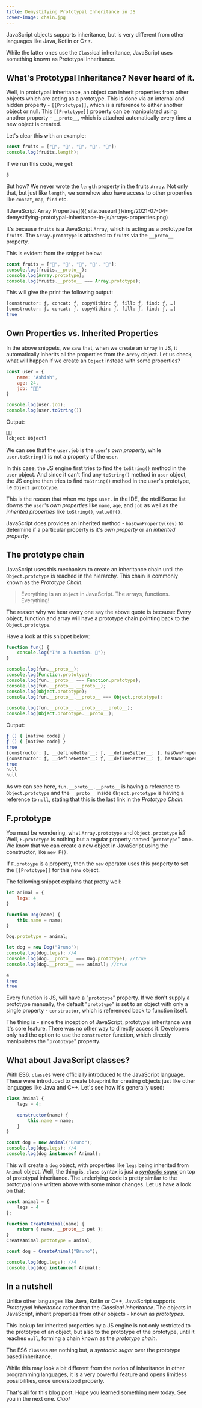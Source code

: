 ```yaml
---
title: Demystifying Prototypal Inheritance in JS
cover-image: chain.jpg
---
```


JavaScript objects supports inheritance, but is very different from other languages like Java, Kotlin or C++.

While the latter ones use the `Class`ical inheritance, JavaScript uses something known as Prototypal Inheritance.

<!--more-->

## What's Prototypal Inheritance? Never heard of it.

Well, in prototypal inheritance, an object can inherit properties from other objects which are acting as a prototype. This is done via an internal and hidden property - `[[Prototype]]`, which is a reference to either another object or null. This `[[Prototype]]` property can be manipulated using another property - `__proto__`, which is attached automatically every time a new object is created.

Let's clear this with an example:

```javascript
const fruits = ["🍎", "🍌", "🍇", "🍒", "🍍"];
console.log(fruits.length);
```

If we run this code, we get:

```bash
5
```

But how? We never wrote the `length` property in the fruits `Array`. Not only that, but just like `length`, we somehow also have access to other properties like `concat`, `map`, `find` etc. 

![JavaScript Array Properties]({{ site.baseurl }}/img/2021-07-04-demystifying-prototypal-inheritance-in-js/arrays-properties.png)

It's because `fruits` is a JavaScript `Array`, which is acting as a prototype for `fruits`. The `Array.prototype` is attached to `fruits` via the `__proto__` property.

This is evident from the snippet below:

```javascript
const fruits = ["🍎", "🍌", "🍇", "🍒", "🍍"];
console.log(fruits.__proto__);
console.log(Array.prototype);
console.log(fruits.__proto__ === Array.prototype);
```

This will give the print the following output:

```bash
[constructor: ƒ, concat: ƒ, copyWithin: ƒ, fill: ƒ, find: ƒ, …]
[constructor: ƒ, concat: ƒ, copyWithin: ƒ, fill: ƒ, find: ƒ, …]
true
```

## Own Properties vs. Inherited Properties

In the above snippets, we saw that, when we create an `Array` in JS, it automatically inherits all the properties from the `Array` object. Let us check, what will happen if we create an `Object` instead with some properties?

```javascript
const user = {
    name: "Ashish",
    age: 24,
    job: "🧑‍💻"
}

console.log(user.job);
console.log(user.toString())
```

Output:

```bash
🧑‍💻
[object Object]
```

We can see that the `user.job` is the `user`'s *own property*, while `user.toString()` is not a property of the `user`.

In this case, the JS engine first tries to find the `toString()` method in the `user` object. And since it can't find any `toString()` method in  `user` object, the JS engine then tries to find `toString()` method in the `user`'s prototype, i.e `Object.prototype`.

This is the reason that when we type `user.` in the IDE, the ntelliSense list downs the `user`'s *own properties* like `name`, `age`, and `job` as well as the *inherited properties* like `toString()`, `valueOf()`.

JavaScript does provides an inherited method - `hasOwnProperty(key)` to determine if a particular property is it's *own property* or an *inherited property*.

## The prototype chain

JavaScript uses this mechanism to create an inheritance chain until the `Object.prototype` is reached in the hierarchy. This chain is commonly known as the *Prototype Chain*.

> Everything is an `Object` in JavaScript. The arrays, functions. Everything!

The reason why we hear every one say the above quote is because:  Every object, function and array will have a prototype chain pointing back to the `Object.prototype`.

Have a look at this snippet below:

```javascript
function fun() {
    console.log("I'm a function. 🤖");
}

console.log(fun.__proto__);
console.log(Function.prototype);
console.log(fun.__proto__ === Function.prototype);
console.log(fun.__proto__.__proto__);
console.log(Object.prototype);
console.log(fun.__proto__.__proto__ === Object.prototype);

console.log(fun.__proto__.__proto__.__proto__);
console.log(Object.prototype.__proto__);
```



Output:

```bash
ƒ () { [native code] }
ƒ () { [native code] }
true
{constructor: ƒ, __defineGetter__: ƒ, __defineSetter__: ƒ, hasOwnProperty: ƒ, __lookupGetter__: ƒ, …}
{constructor: ƒ, __defineGetter__: ƒ, __defineSetter__: ƒ, hasOwnProperty: ƒ, __lookupGetter__: ƒ, …}
true
null
null
```

As we can see here, `fun.__proto__.__proto__` is having a reference to `Object.prototype` and the `__proto__` inside `Object.prototype` is having a reference to `null`, stating that this is the last link in the *Prototype Chain*.

## F.prototype

You must be wondering, what `Array.prototype` and `Object.prototype` is? Well, `F.prototype` is nothing but a regular property named "`prototype`" on `F`. We know that we can create a new object in JavaScript using the constructor, like `new F()`.

If `F.protoype` is a property, then the `new` operator uses this property to set the `[[Prototype]]` for this new object.

The following snippet explains that pretty well:

```javascript
let animal = {
    legs: 4
}

function Dog(name) {
    this.name = name;
}

Dog.prototype = animal;

let dog = new Dog("Bruno");
console.log(dog.legs); //4
console.log(dog.__proto__ === Dog.prototype); //true
console.log(dog.__proto__ === animal); //true
```

```bash
4
true
true
```

Every function is JS, will have a "`prototype`" property. If we don't supply a prototype manually, the default "`prototype`" is set to an object with only a single property - `constructor`, which is referenced back to function itself. 

The thing is - since the inception of JavaScript, prototypal inheritance was it's core feature. There was no other way to directly access it. Developers only had the option to use the `constructor` function, which directly manipulates the  "`prototype`" property.

## What about JavaScript classes?

With ES6, `class`es were officially introduced to the JavaScript language. These were introduced to create blueprint for creating objects just like other languages like Java and C++. Let's see how it's generally used:

```javascript
class Animal {
    legs = 4;

	constructor(name) {
        this.name = name;
    }
}

const dog = new Animal("Bruno");
console.log(dog.legs); //4
console.log(dog instanceof Animal);
```

This will create a `dog` object, with properties like `legs` being inherited from `Animal` object. Well, the thing is, `class` syntax is just a [*syntactic sugar*](https://imgflip.com/i/5gf5gw) on top of prototypal inheritance. The underlying code is pretty similar to the prototypal one written above with some minor changes. Let us have a look on that:

```javascript
const animal = {
    legs = 4
};

function CreateAnimal(name) {
    return { name, __proto__: pet };
}
CreateAnimal.prototype = animal;

const dog = CreateAnimal("Bruno");

console.log(dog.legs); //4
console.log(dog instanceof Animal);
```

## In a nutshell

Unlike other languages like Java, Kotlin or C++, JavaScript supports *Prototypal Inheritance* rather than the *Classical Inheritance*. The objects in JavaScript, inherit properties from other objects - known as *prototypes*.

This lookup for inherited properties by a JS engine is not only restricted to the prototype of an object, but also to the prototype of the prototype, until it reaches `null`, forming a chain known as the *prototype chain*.

The ES6 `class`es are nothing but, a *syntactic sugar* over the prototype based inheritance.

While this may look a bit different from the notion of inheritance in other programming languages, it is a very powerful feature and opens limitless possibilities, once understood properly.

That's all for this blog post. Hope you learned something new today. See you in the next one. *Ciao!*